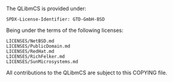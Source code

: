 The QLibmCS is provided under:

	SPDX-License-Identifier: GTD-GmbH-BSD

Being under the terms of the following licenses: 

	LICENSES/NetBSD.md
	LICENSES/PublicDomain.md
	LICENSES/RedHat.md
	LICENSES/RichFelker.md
	LICENSES/SunMicrosystems.md

All contributions to the QLibmCS are subject to this COPYING file.